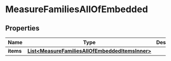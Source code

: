 

# MeasureFamiliesAllOfEmbedded


## Properties

| Name | Type | Description | Notes |
|------------ | ------------- | ------------- | -------------|
|**items** | [**List&lt;MeasureFamiliesAllOfEmbeddedItemsInner&gt;**](MeasureFamiliesAllOfEmbeddedItemsInner.md) |  |  [optional] |



